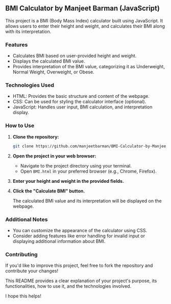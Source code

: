 ## BMI Calculator by Manjeet Barman (JavaScript)

This project is a BMI (Body Mass Index) calculator built using JavaScript. It allows users to enter their height and weight, and calculates their BMI along with its interpretation.

### Features

* Calculates BMI based on user-provided height and weight.
* Displays the calculated BMI value.
* Provides interpretation of the BMI value, categorizing it as Underweight, Normal Weight, Overweight, or Obese.

### Technologies Used

* HTML: Provides the basic structure and content of the webpage.
* CSS: Can be used for styling the calculator interface (optional).
* JavaScript: Handles user input, BMI calculation, and interpretation display.

### How to Use

1. **Clone the repository:**

   ```bash
   git clone https://github.com/manjeetbarman/BMI-Calculator-by-Manjeet.git
   ```

2. **Open the project in your web browser:**

   - Navigate to the project directory using your terminal.
   - Open `BMI.html` in your preferred browser (e.g., Chrome, Firefox).

3. **Enter your height and weight in the provided fields.**
4. **Click the "Calculate BMI" button.**

   The calculated BMI value and its interpretation will be displayed on the webpage.

### Additional Notes

* You can customize the appearance of the calculator using CSS.
* Consider adding features like error handling for invalid input or displaying additional information about BMI.

### Contributing

If you'd like to improve this project, feel free to fork the repository and contribute your changes! 


This README provides a clear explanation of your project's purpose, its functionalities, how to use it, and the technologies involved.


I hope this helps!
